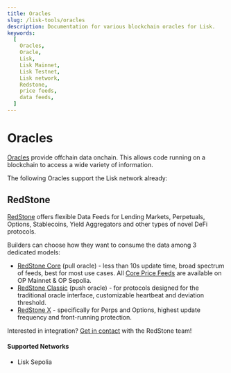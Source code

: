 ```yaml
---
title: Oracles
slug: /lisk-tools/oracles
description: Documentation for various blockchain oracles for Lisk.
keywords:
  [
    Oracles,
    Oracle,
    Lisk,
    Lisk Mainnet,
    Lisk Testnet,
    Lisk network,
    Redstone,
    price feeds,
    data feeds,
  ]
---
```


# Oracles

[Oracles](https://ethereum.org/en/developers/docs/oracles/) provide offchain data onchain.
This allows code running on a blockchain to access a wide variety of information.

The following Oracles support the Lisk network already:

## RedStone

[RedStone](https://redstone.finance/) offers flexible Data Feeds for Lending Markets, Perpetuals, Options, Stablecoins, Yield Aggregators and other types of novel DeFi protocols. 

Builders can choose how they want to consume the data among 3 dedicated models:

*   [RedStone Core](https://docs.redstone.finance/docs/smart-contract-devs/get-started/redstone-core) (pull oracle) - less than 10s update time, broad spectrum of feeds, best for most use cases. All [Core Price Feeds](https://app.redstone.finance/#/app/tokens) are available on OP Mainnet & OP Sepolia.
*   [RedStone Classic](https://docs.redstone.finance/docs/smart-contract-devs/get-started/redstone-classic) (push oracle) - for protocols designed for the traditional oracle interface, customizable heartbeat and deviation threshold.
*   [RedStone X](https://docs.redstone.finance/docs/smart-contract-devs/get-started/redstone-x) - specifically for Perps and Options, highest update frequency and front-running protection.

Interested in integration? [Get in contact](https://discord.com/invite/PVxBZKFr46) with the RedStone team!

#### Supported Networks

- Lisk Sepolia